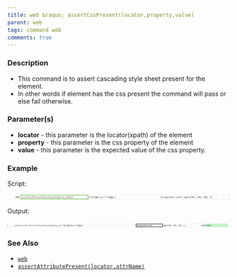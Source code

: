 ```yaml
---
title: web &raquo; assertCssPresent(locator,property,value)
parent: web
tags: command web
comments: true
---
```


### Description

*   This command is to assert cascading style sheet present for the element.
*   In other words if element has the css present the command will pass or else fail otherwise.

### Parameter(s)

- **locator** - this parameter is the locator(xpath) of the element
- **property** - this parameter is the css property of the element
- **value** - this parameter is the expected value of the css property.

### Example

 Script:

![](image/assertCssPresent_01.png)

Output:

![](image/assertCssPresent_02.png)

### See Also

*    [`web`](index.html)
*   [`assertAttributePresent(locator,attrName)`](assertAttributePresent(locator,attrName).html)